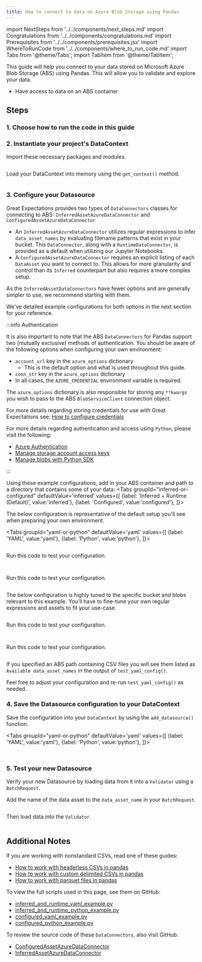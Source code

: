```yaml
---
title: How to connect to data on Azure Blob Storage using Pandas
---
```


import NextSteps from '../../components/next_steps.md'
import Congratulations from '../../components/congratulations.md'
import Prerequisites from '../../components/prerequisites.jsx'
import WhereToRunCode from '../../components/where_to_run_code.md'
import Tabs from '@theme/Tabs';
import TabItem from '@theme/TabItem';

This guide will help you connect to your data stored on Microsoft Azure Blob Storage (ABS) using Pandas.
This will allow you to validate and explore your data.

<Prerequisites>

- Have access to data on an ABS container

</Prerequisites>

## Steps

### 1. Choose how to run the code in this guide

<WhereToRunCode />

### 2. Instantiate your project's DataContext

Import these necessary packages and modules.

```python file=../../../../../tests/integration/docusaurus/connecting_to_your_data/cloud/azure/pandas/inferred_and_runtime_yaml_example.py#L4-L7
```

Load your DataContext into memory using the `get_context()` method.

```python file=../../../../../tests/integration/docusaurus/connecting_to_your_data/cloud/azure/pandas/inferred_and_runtime_yaml_example.py#L11
```

### 3. Configure your Datasource

Great Expectations provides two types of `DataConnectors` classes for connecting to ABS: `InferredAssetAzureDataConnector` and `ConfiguredAssetAzureDataConnector`

  - An `InferredAssetAzureDataConnector` utilizes regular expressions to infer `data_asset_names` by evaluating filename patterns that exist in your bucket. This `DataConnector`, along with a `RuntimeDataConnector`, is provided as a default when utilizing our Jupyter Notebooks.
  - A `ConfiguredAssetAzureDataConnector` requires an explicit listing of each `DataAsset` you want to connect to. This allows for more granularity and control than its `Inferred` counterpart but also requires a more complex setup.

As the `InferredAssetDataConnectors` have fewer options and are generally simpler to use, we recommend starting with them.

We've detailed example configurations for both options in the next section for your reference.

:::info Authentication

It is also important to note that the ABS `DataConnectors` for Pandas support two (mutually exclusive) methods of authentication. You should be aware of the following options when configuring your own environment:
* `account_url` key in the `azure_options` dictionary
  - This is the default option and what is used throughout this guide.
* `conn_str` key in the `azure_options` dictionary
* In all cases, the `AZURE_CREDENTIAL` environment variable is required.

The `azure_options` dictionary is also responsible for storing any `**kwargs` you wish to pass to the ABS `BlobServiceClient` connection object.

For more details regarding storing credentials for use with Great Expectations see: [How to configure credentials](../../../setup/configuring_data_contexts/how_to_configure_credentials.md)

For more details regarding authentication and access using `Python`, please visit the following:
* [Azure Authentication](https://docs.microsoft.com/en-us/azure/storage/common/storage-account-keys-manage)
* [Manage storage account access keys](https://docs.microsoft.com/en-us/azure/storage/common/storage-account-keys-manage)
* [Manage blobs with Python SDK](https://docs.microsoft.com/en-us/azure/storage/blobs/storage-quickstart-blobs-python)

:::

Using these example configurations, add in your ABS container and path to a directory that contains some of your data:
<Tabs
  groupId="inferred-or-configured"
  defaultValue='inferred'
  values={[
  {label: 'Inferred + Runtime (Default)', value:'inferred'},
  {label: 'Configured', value:'configured'},
  ]}>

<TabItem value="inferred">
  The below configuration is representative of the default setup you'll see when preparing your own environment.

  <Tabs
    groupId="yaml-or-python"
    defaultValue='yaml'
    values={[
    {label: 'YAML', value:'yaml'},
    {label: 'Python', value:'python'},
    ]}>
  <TabItem value="yaml">

  ```python file=../../../../../tests/integration/docusaurus/connecting_to_your_data/cloud/azure/pandas/inferred_and_runtime_yaml_example.py#L13-L37
  ```

  Run this code to test your configuration.

  ```python file=../../../../../tests/integration/docusaurus/connecting_to_your_data/cloud/azure/pandas/inferred_and_runtime_yaml_example.py#L52
  ```
  </TabItem>
  <TabItem value="python">

  ```python file=../../../../../tests/integration/docusaurus/connecting_to_your_data/cloud/azure/pandas/inferred_and_runtime_python_example.py#L13-L38
  ```

  Run this code to test your configuration.

  ```python file=../../../../../tests/integration/docusaurus/connecting_to_your_data/cloud/azure/pandas/inferred_and_runtime_python_example.py#L59
  ```
  </TabItem>
  </Tabs>
</TabItem>
<TabItem value="configured">
  The below configuration is highly tuned to the specific bucket and blobs relevant to this example. You'll have to fine-tune your own regular expressions and assets to fit your use-case.
  <Tabs
    groupId="yaml-or-python"
    defaultValue='yaml'
    values={[
    {label: 'YAML', value:'yaml'},
    {label: 'Python', value:'python'},
    ]}>
  <TabItem value="yaml">

  ```python file=../../../../../tests/integration/docusaurus/connecting_to_your_data/cloud/azure/pandas/configured_yaml_example.py#L10-L27
  ```

  Run this code to test your configuration.

  ```python file=../../../../../tests/integration/docusaurus/connecting_to_your_data/cloud/azure/pandas/configured_yaml_example.py#L38
  ```
  </TabItem>
  <TabItem value="python">

  ```python file=../../../../../tests/integration/docusaurus/connecting_to_your_data/cloud/azure/pandas/configured_python_example.py#L10-L27
  ```

  Run this code to test your configuration. 

  ```python file=../../../../../tests/integration/docusaurus/connecting_to_your_data/cloud/azure/pandas/configured_python_example.py#L37
  ```
  </TabItem>
  </Tabs>
</TabItem>
</Tabs>

If you specified an ABS path containing CSV files you will see them listed as `Available data_asset_names` in the output of `test_yaml_config()`.

Feel free to adjust your configuration and re-run `test_yaml_config()` as needed.

### 4. Save the Datasource configuration to your DataContext

Save the configuration into your `DataContext` by using the `add_datasource()` function.

<Tabs
  groupId="yaml-or-python"
  defaultValue='yaml'
  values={[
  {label: 'YAML', value:'yaml'},
  {label: 'Python', value:'python'},
  ]}>
  <TabItem value="yaml">

```python file=../../../../../tests/integration/docusaurus/connecting_to_your_data/cloud/azure/pandas/inferred_and_runtime_yaml_example.py#L54
```

</TabItem>
<TabItem value="python">

```python file=../../../../../tests/integration/docusaurus/connecting_to_your_data/cloud/azure/pandas/inferred_and_runtime_python_example.py#L61
```

</TabItem>
</Tabs>

### 5. Test your new Datasource

Verify your new Datasource by loading data from it into a `Validator` using a `BatchRequest`.

Add the name of the data asset to the `data_asset_name` in your `BatchRequest`.
```python file=../../../../../tests/integration/docusaurus/connecting_to_your_data/cloud/azure/pandas/inferred_and_runtime_yaml_example.py#L57-L61
```

Then load data into the `Validator`.
```python file=../../../../../tests/integration/docusaurus/connecting_to_your_data/cloud/azure/pandas/inferred_and_runtime_yaml_example.py#L69-L74
```


<Congratulations />

## Additional Notes

If you are working with nonstandard CSVs, read one of these guides:

- [How to work with headerless CSVs in pandas](#TODO)
- [How to work with custom delimited CSVs in pandas](#TODO)
- [How to work with parquet files in pandas](#TODO)

To view the full scripts used in this page, see them on GitHub:

- [inferred_and_runtime_yaml_example.py](https://github.com/great-expectations/great_expectations/blob/develop/tests/integration/docusaurus/connecting_to_your_data/cloud/azure/pandas/inferred_and_runtime_yaml_example.py)
- [inferred_and_runtime_python_example.py](https://github.com/great-expectations/great_expectations/blob/develop/tests/integration/docusaurus/connecting_to_your_data/cloud/azure/pandas/inferred_and_runtime_python_example.py)
- [configured_yaml_example.py](https://github.com/great-expectations/great_expectations/blob/develop/tests/integration/docusaurus/connecting_to_your_data/cloud/azure/pandas/configured_yaml_example.py)
- [configured_python_example.py](https://github.com/great-expectations/great_expectations/blob/develop/tests/integration/docusaurus/connecting_to_your_data/cloud/azure/pandas/configured_python_example.py)

To review the source code of these `DataConnectors`, also visit GitHub:
- [ConfiguredAssetAzureDataConnector](https://github.com/great-expectations/great_expectations/blob/develop/great_expectations/datasource/data_connector/configured_asset_azure_data_connector.py)
- [InferredAssetAzureDataConnector](https://github.com/great-expectations/great_expectations/blob/develop/great_expectations/datasource/data_connector/inferred_asset_azure_data_connector.py)
